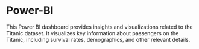 # Power-BI

This Power BI dashboard provides insights and visualizations related to the Titanic dataset. It visualizes key information about passengers on the Titanic, including survival rates, demographics, and other relevant details.

